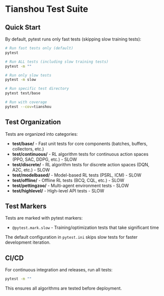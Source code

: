 # Tianshou Test Suite

## Quick Start

By default, pytest runs only fast tests (skipping slow training tests):

```bash
# Run fast tests only (default)
pytest

# Run ALL tests (including slow training tests)
pytest -m ""

# Run only slow tests
pytest -m slow

# Run specific test directory
pytest test/base

# Run with coverage
pytest --cov=tianshou
```

## Test Organization

Tests are organized into categories:

- **test/base/** - Fast unit tests for core components (batches, buffers, collectors, etc.)
- **test/continuous/** - RL algorithm tests for continuous action spaces (PPO, SAC, DDPG, etc.) - SLOW
- **test/discrete/** - RL algorithm tests for discrete action spaces (DQN, A2C, etc.) - SLOW
- **test/modelbased/** - Model-based RL tests (PSRL, ICM) - SLOW
- **test/offline/** - Offline RL tests (BCQ, CQL, etc.) - SLOW
- **test/pettingzoo/** - Multi-agent environment tests - SLOW
- **test/highlevel/** - High-level API tests - SLOW

## Test Markers

Tests are marked with pytest markers:
- `@pytest.mark.slow` - Training/optimization tests that take significant time

The default configuration in `pytest.ini` skips slow tests for faster development iteration.

## CI/CD

For continuous integration and releases, run all tests:
```bash
pytest -m ""
```

This ensures all algorithms are tested before deployment.